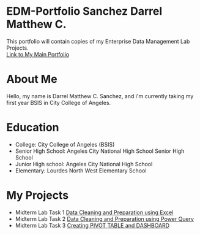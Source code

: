 # EDM-Portfolio Sanchez Darrel Matthew C.
This portfolio will contain copies of my Enterprise Data Management Lab Projects.<br>
[Link to My Main Portfolio](https://dsanchez05.github.io/EDM-Sanchez-Darrel-Matthew-C./)

# About Me
Hello, my name is Darrel Matthew C. Sanchez, and i'm currently taking my first year BSIS in City College of Angeles.
# Education
- College: City College of Angeles (BSIS)
- Senior High School: Angeles City National High School Senior High School
- Junior High school: Angeles City National High School 
- Elementary: Lourdes North West Elementary School
# My Projects
- Midterm Lab Task 1  [Data Cleaning and Preparation using Excel](https://dsanchez05.github.io/Midterm-Lab-Task-1/)
- Midterm Lab Task 2  [Data Cleaning and Preparation using Power Query](https://dsanchez05.github.io/Midterm-Lab-Task-2/)
- Midterm Lab Task 3  [Creating PIVOT TABLE and DASHBOARD](https://dsanchez05.github.io/Midterm-Lab-Task-3/)
